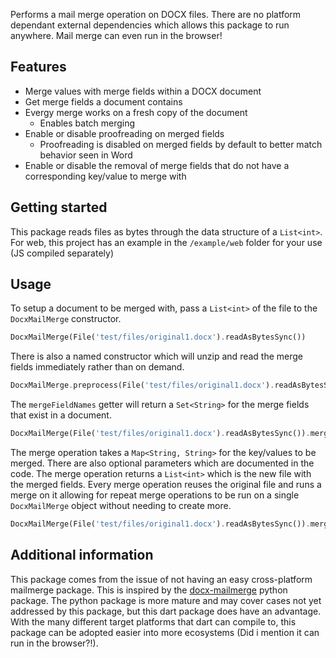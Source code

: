 Performs a mail merge operation on DOCX files. There are no platform dependant external dependencies which allows this package to run anywhere. Mail merge can even run in the browser!

## Features

- Merge values with merge fields within a DOCX document
- Get merge fields a document contains
- Evergy merge works on a fresh copy of the document
    - Enables batch merging
- Enable or disable proofreading on merged fields
    - Proofreading is disabled on merged fields by default to better match behavior seen in Word
- Enable or disable the removal of merge fields that do not have a corresponding key/value to merge with

## Getting started

This package reads files as bytes through the data structure of a `List<int>`. For web, this project has an example in the `/example/web` folder for your use (JS compiled separately)

## Usage

To setup a document to be merged with, pass a `List<int>` of the file to the `DocxMailMerge` constructor.

```dart
DocxMailMerge(File('test/files/original1.docx').readAsBytesSync())
```

There is also a named constructor which will unzip and read the merge fields immediately rather than on demand.

```dart
DocxMailMerge.preprocess(File('test/files/original1.docx').readAsBytesSync())
```

The `mergeFieldNames` getter will return a `Set<String>` for the merge fields that exist in a document.

```dart
DocxMailMerge(File('test/files/original1.docx').readAsBytesSync()).mergeFieldNames
```

The merge operation takes a `Map<String, String>` for the key/values to be merged. There are also optional parameters which are documented in the code. The merge operation returns a `List<int>` which is the new file with the merged fields. Every merge operation reuses the original file and runs a merge on it allowing for repeat merge operations to be run on a single `DocxMailMerge` object without needing to create more.

```dart
DocxMailMerge(File('test/files/original1.docx').readAsBytesSync()).merge({'First_Name': 'hello world'}, removeEmpty: false)
```

## Additional information

This package comes from the issue of not having an easy cross-platform mailmerge package. This is inspired by the [docx-mailmerge](https://github.com/Bouke/docx-mailmerge) python package. The python package is more mature and may cover cases not yet addressed by this package, but this dart package does have an advantage. With the many different target platforms that dart can compile to, this package can be adopted easier into more ecosystems (Did i mention it can run in the browser?!).
